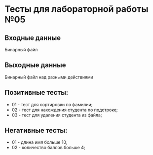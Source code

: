 # Тесты для лабораторной работы №05

## Входные данные
Бинарный файл

## Выходные данные
Бинарный файл над разными действиями

## Позитивные тесты:
- 01 - тест для сортировки по фамилии;
- 02 - тест для нахождения студента по подстроке;
- 03 - тест для удаления студента из файла;

## Негативные тесты:
- 01 - длина имя больше 10;
- 02 - количество баллов больше 4;
